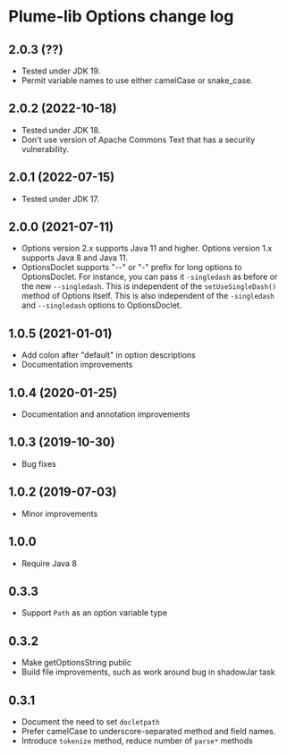 # Plume-lib Options change log

## 2.0.3 (??)

- Tested under JDK 19.
- Permit variable names to use either camelCase or snake_case.

## 2.0.2 (2022-10-18)

- Tested under JDK 18.
- Don't use version of Apache Commons Text that has a security vulnerability.

## 2.0.1 (2022-07-15)

- Tested under JDK 17.

## 2.0.0 (2021-07-11)

- Options version 2.x supports Java 11 and higher.
  Options version 1.x supports Java 8 and Java 11.
- OptionsDoclet supports "--" or "-" prefix for long options to OptionsDoclet.
  For instance, you can pass it `-singledash` as before or the new `--singledash`.
  This is independent of the `setUseSingleDash()` method of Options itself.
  This is also independent of the `-singledash` and `--singledash` options to OptionsDoclet.

## 1.0.5 (2021-01-01)

- Add colon after "default" in option descriptions
- Documentation improvements

## 1.0.4 (2020-01-25)

- Documentation and annotation improvements

## 1.0.3 (2019-10-30)

- Bug fixes

## 1.0.2 (2019-07-03)

- Minor improvements

## 1.0.0

- Require Java 8

## 0.3.3

- Support `Path` as an option variable type

## 0.3.2

- Make getOptionsString public
- Build file improvements, such as work around bug in shadowJar task

## 0.3.1

- Document the need to set `docletpath`
- Prefer camelCase to underscore-separated method and field names.
- Introduce `tokenize` method, reduce number of `parse*` methods
